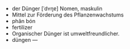- der Dünger	[ˈdʏŋɐ]	Nomen, maskulin
- Mittel zur Förderung des Pflanzenwachstums
- phân bón
- fertilizer
- Organischer Dünger ist umweltfreundlicher.
- düngen	—